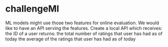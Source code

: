 # challengeMl

ML models might use those two features for online evaluation. We would like to have an API serving the features.
Create a local API which receives: the ID of a user
returns:
the total number of ratings that user has had as of today
the average of the ratings that user has had as of today
